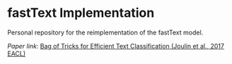 # fastText Implementation
Personal repository for the reimplementation of the fastText model.

_Paper link:_ [Bag of Tricks for Efficient Text Classification (Joulin et al., 2017 EACL)](https://www.aclweb.org/anthology/E17-2068/)
